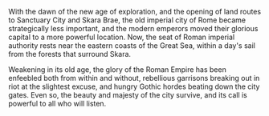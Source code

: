 With the dawn of the new age of exploration, and the opening of land routes to Sanctuary City and Skara Brae, the old imperial city of Rome became strategically less important, and the modern emperors moved their glorious capital to a more powerful location. Now, the seat of Roman imperial authority rests near the eastern coasts of the Great Sea, within a day's sail from the forests that surround Skara.

Weakening in its old age, the glory of the Roman Empire has been enfeebled both from within and without, rebellious garrisons breaking out in riot at the slightest excuse, and hungry Gothic hordes beating down the city gates. Even so, the beauty and majesty of the city survive, and its call is powerful to all who will listen.
